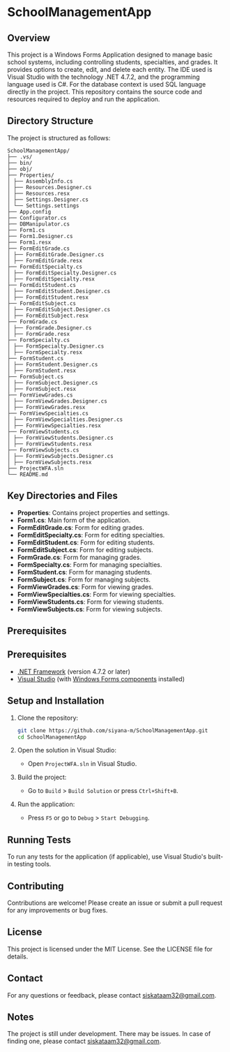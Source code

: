 # SchoolManagementApp

## Overview

This project is a Windows Forms Application designed to manage basic school systems, including controlling students, specialties, and grades. It provides options to create, edit, and delete each entity. The IDE used is Visual Studio with the technology .NET 4.7.2, and the programming language used is C#. For the database context is used SQL language directly in the project. This repository contains the source code and resources required to deploy and run the application.

## Directory Structure

The project is structured as follows:

```
SchoolManagementApp/
├── .vs/
├── bin/
├── obj/
├── Properties/
│ ├── AssemblyInfo.cs
│ ├── Resources.Designer.cs
│ ├── Resources.resx
│ ├── Settings.Designer.cs
│ └── Settings.settings
├── App.config
├── Configurator.cs
├── DBManipulator.cs
├── Form1.cs
├── Form1.Designer.cs
├── Form1.resx
├── FormEditGrade.cs
│ ├── FormEditGrade.Designer.cs
│ ├── FormEditGrade.resx
├── FormEditSpecialty.cs
│ ├── FormEditSpecialty.Designer.cs
│ ├── FormEditSpecialty.resx
├── FormEditStudent.cs
│ ├── FormEditStudent.Designer.cs
│ ├── FormEditStudent.resx
├── FormEditSubject.cs
│ ├── FormEditSubject.Designer.cs
│ ├── FormEditSubject.resx
├── FormGrade.cs
│ ├── FormGrade.Designer.cs
│ ├── FormGrade.resx
├── FormSpecialty.cs
│ ├── FormSpecialty.Designer.cs
│ ├── FormSpecialty.resx
├── FormStudent.cs
│ ├── FormStudent.Designer.cs
│ ├── FormStudent.resx
├── FormSubject.cs
│ ├── FormSubject.Designer.cs
│ ├── FormSubject.resx
├── FormViewGrades.cs
│ ├── FormViewGrades.Designer.cs
│ ├── FormViewGrades.resx
├── FormViewSpecialties.cs
│ ├── FormViewSpecialties.Designer.cs
│ ├── FormViewSpecialties.resx
├── FormViewStudents.cs
│ ├── FormViewStudents.Designer.cs
│ ├── FormViewStudents.resx
├── FormViewSubjects.cs
│ ├── FormViewSubjects.Designer.cs
│ ├── FormViewSubjects.resx
├── ProjectWFA.sln
└── README.md
```

## Key Directories and Files

- **Properties**: Contains project properties and settings.
- **Form1.cs**: Main form of the application.
- **FormEditGrade.cs**: Form for editing grades.
- **FormEditSpecialty.cs**: Form for editing specialties.
- **FormEditStudent.cs**: Form for editing students.
- **FormEditSubject.cs**: Form for editing subjects.
- **FormGrade.cs**: Form for managing grades.
- **FormSpecialty.cs**: Form for managing specialties.
- **FormStudent.cs**: Form for managing students.
- **FormSubject.cs**: Form for managing subjects.
- **FormViewGrades.cs**: Form for viewing grades.
- **FormViewSpecialties.cs**: Form for viewing specialties.
- **FormViewStudents.cs**: Form for viewing students.
- **FormViewSubjects.cs**: Form for viewing subjects.

## Prerequisites

## Prerequisites

- [.NET Framework](https://dotnet.microsoft.com/download/dotnet-framework) (version 4.7.2 or later)
- [Visual Studio](https://visualstudio.microsoft.com/) (with [Windows Forms components](https://docs.microsoft.com/en-us/visualstudio/get-started/csharp/tutorial-winforms?view=vs-2022) installed)


## Setup and Installation

1. Clone the repository:
    ```sh
    git clone https://github.com/siyana-m/SchoolManagementApp.git
    cd SchoolManagementApp
    ```

2. Open the solution in Visual Studio:
    - Open `ProjectWFA.sln` in Visual Studio.

3. Build the project:
    - Go to `Build` > `Build Solution` or press `Ctrl+Shift+B`.

4. Run the application:
    - Press `F5` or go to `Debug` > `Start Debugging`.


## Running Tests

To run any tests for the application (if applicable), use Visual Studio's built-in testing tools.

## Contributing

Contributions are welcome! Please create an issue or submit a pull request for any improvements or bug fixes.

## License

This project is licensed under the MIT License. See the LICENSE file for details.

## Contact

For any questions or feedback, please contact siskataam32@gmail.com.

## Notes

The project is still under development. There may be issues. In case of finding one, please contact siskataam32@gmail.com.
